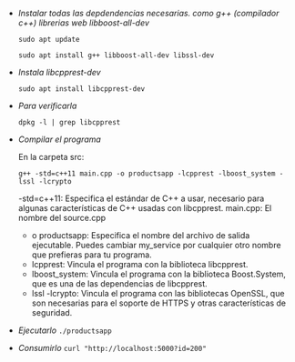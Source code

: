 
- *Instalar todas las depdendencias necesarias. como g++ (compilador c++) librerias web libboost-all-dev*
    
    ```sudo apt update```

    ```sudo apt install g++ libboost-all-dev libssl-dev```

- *Instala  libcpprest-dev*

    ```sudo apt install libcpprest-dev```

- *Para verificarla*

    ```dpkg -l | grep libcpprest```

- *Compilar el programa*

    En la carpeta src:
    
    ```g++ -std=c++11 main.cpp -o productsapp -lcpprest -lboost_system -lssl -lcrypto```

    -std=c++11: Especifica el estándar de C++ a usar, necesario para algunas características de C++ usadas con libcpprest.
    main.cpp: El nombre del source.cpp
    - o productsapp: Especifica el nombre del archivo de salida ejecutable. Puedes cambiar my_service por cualquier otro nombre que prefieras para tu programa.
    - lcpprest: Vincula el programa con la biblioteca libcpprest.
    - lboost_system: Vincula el programa con la biblioteca Boost.System, que es una de las dependencias de libcpprest.
    - lssl -lcrypto: Vincula el programa con las bibliotecas OpenSSL, que son necesarias para el soporte de HTTPS y otras características de seguridad.

- *Ejecutarlo*
    ```./productsapp```

- *Consumirlo*
    ```curl "http://localhost:5000?id=200"```
    